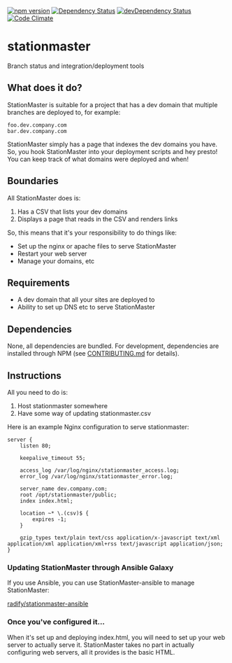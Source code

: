 [![npm version](https://badge.fury.io/js/stationmaster.svg)](https://www.npmjs.com/package/stationmaster)
[![Dependency Status](https://david-dm.org/radify/stationmaster.svg)](https://david-dm.org/radify/stationmaster)
[![devDependency Status](https://david-dm.org/radify/stationmaster/dev-status.svg)](https://david-dm.org/radify/stationmaster#info=devDependencies)
[![Code Climate](https://codeclimate.com/github/radify/stationmaster/badges/gpa.svg)](https://codeclimate.com/github/radify/stationmaster)

stationmaster
=============

Branch status and integration/deployment tools

## What does it do?

StationMaster is suitable for a project that has a dev domain that multiple branches are deployed to, for example:

    foo.dev.company.com
    bar.dev.company.com

StationMaster simply has a page that indexes the dev domains you have. So, you hook StationMaster into your deployment scripts and hey presto! You can keep track of what domains were deployed and when!

## Boundaries

All StationMaster does is:

1. Has a CSV that lists your dev domains
1. Displays a page that reads in the CSV and renders links

So, this means that it's your responsibility to do things like:

* Set up the nginx or apache files to serve StationMaster
* Restart your web server
* Manage your domains, etc

## Requirements

* A dev domain that all your sites are deployed to
* Ability to set up DNS etc to serve StationMaster

## Dependencies

None, all dependencies are bundled. For development, dependencies are installed through NPM (see [CONTRIBUTING.md](CONTRIBUTING.md) for details).

## Instructions

All you need to do is:

1. Host stationmaster somewhere
2. Have some way of updating stationmaster.csv

Here is an example Nginx configuration to serve stationmaster:

```nginx
server {
    listen 80;

    keepalive_timeout 55;

    access_log /var/log/nginx/stationmaster_access.log;
    error_log /var/log/nginx/stationmaster_error.log;

    server_name dev.company.com;
    root /opt/stationmaster/public;
    index index.html;

    location ~* \.(csv)$ {
        expires -1;
    }

    gzip_types text/plain text/css application/x-javascript text/xml application/xml application/xml+rss text/javascript application/json;
}
```

### Updating StationMaster through Ansible Galaxy

If you use Ansible, you can use StationMaster-ansible to manage StationMaster:

[radify/stationmaster-ansible](https://github.com/radify/stationmaster-ansible)

### Once you've configured it...

When it's set up and deploying index.html, you will need to set up your web server to actually serve it. StationMaster takes no part in actually configuring web servers, all it provides is the basic HTML.
